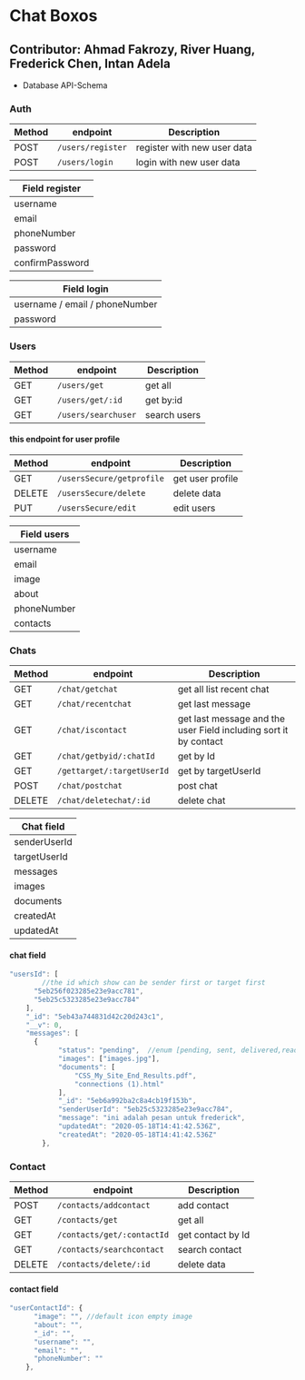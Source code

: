 # Chat Boxos

## Contributor: Ahmad Fakrozy, River Huang, Frederick Chen, Intan Adela

- Database API-Schema

### Auth

| Method | endpoint          | Description                 |
| ------ | ----------------- | --------------------------- |
| POST   | `/users/register` | register with new user data |
| POST   | `/users/login`    | login with new user data    |

| Field register  |
| --------------- |
| username        |
| email           |
| phoneNumber     |
| password        |
| confirmPassword |

| Field login                    |
| ------------------------------ |
| username / email / phoneNumber |
| password                       |

### Users

| Method | endpoint            | Description  |
| ------ | ------------------- | ------------ |
| GET    | `/users/get`        | get all      |
| GET    | `/users/get/:id`    | get by:id    |
| GET    | `/users/searchuser` | search users |

#### this endpoint for user profile

| Method | endpoint                  | Description      |
| ------ | ------------------------- | ---------------- |
| GET    | `/usersSecure/getprofile` | get user profile |
| DELETE | `/usersSecure/delete`     | delete data      |
| PUT    | `/usersSecure/edit`       | edit users       |

| Field users |
| ----------- |
| username    |
| email       |
| image       |
| about       |
| phoneNumber |
| contacts    |

### Chats

| Method | endpoint                   | Description                                                      |
| ------ | -------------------------- | ---------------------------------------------------------------- |
| GET    | `/chat/getchat`            | get all list recent chat                                         |
| GET    | `/chat/recentchat`         | get last message                                                 |
| GET    | `/chat/iscontact`          | get last message and the user Field including sort it by contact |
| GET    | `/chat/getbyid/:chatId`    | get by Id                                                        |
| GET    | `/gettarget/:targetUserId` | get by targetUserId                                              |
| POST   | `/chat/postchat`           | post chat                                                        |
| DELETE | `/chat/deletechat/:id`     | delete chat                                                      |

| Chat field   |
| ------------ |
| senderUserId |
| targetUserId |
| messages     |
| images       |
| documents    |
| createdAt    |
| updatedAt    |

#### chat field

```javascript
"usersId": [
        //the id which show can be sender first or target first
      "5eb256f023285e23e9acc781",
      "5eb25c5323285e23e9acc784"
    ],
    "_id": "5eb43a744831d42c20d243c1",
    "__v": 0,
    "messages": [
      {
            "status": "pending",  //enum [pending, sent, delivered,read] default: pending
            "images": ["images.jpg"],
            "documents": [
                "CSS_My_Site_End_Results.pdf",
                "connections (1).html"
            ],
            "_id": "5eb6a992ba2c8a4cb19f153b",
            "senderUserId": "5eb25c5323285e23e9acc784",
            "message": "ini adalah pesan untuk frederick",
            "updatedAt": "2020-05-18T14:41:42.536Z",
            "createdAt": "2020-05-18T14:41:42.536Z"
        },
```

### Contact

| Method | endpoint                   | Description       |
| ------ | -------------------------- | ----------------- |
| POST   | `/contacts/addcontact`     | add contact       |
| GET    | `/contacts/get`            | get all           |
| GET    | `/contacts/get/:contactId` | get contact by Id |
| GET    | `/contacts/searchcontact`  | search contact    |
| DELETE | `/contacts/delete/:id`     | delete data       |

#### contact field

```javascript
"userContactId": {
      "image": "", //default icon empty image
      "about": "",
      "_id": "",
      "username": "",
      "email": "",
      "phoneNumber": ""
    },
```
